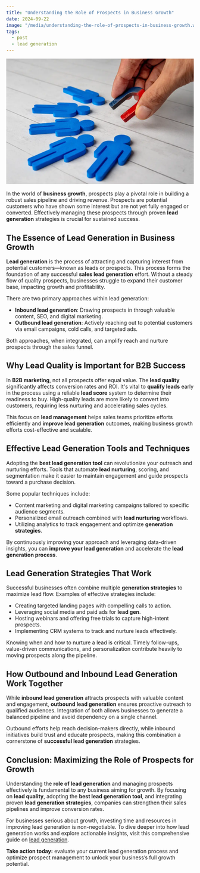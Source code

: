 ```yaml
---
title: "Understanding the Role of Prospects in Business Growth"
date: 2024-09-22
image: "/media/understanding-the-role-of-prospects-in-business-growth.webp"
tags:
  - post
  - lead generation
---
```


![Understanding the Role of Prospects in Business Growth](/media/understanding-the-role-of-prospects-in-business-growth.webp)

In the world of **business growth**, prospects play a pivotal role in building a robust sales pipeline and driving revenue. Prospects are potential customers who have shown some interest but are not yet fully engaged or converted. Effectively managing these prospects through proven **lead generation** strategies is crucial for sustained success.

## The Essence of Lead Generation in Business Growth

**Lead generation** is the process of attracting and capturing interest from potential customers—known as leads or prospects. This process forms the foundation of any successful **sales lead generation** effort. Without a steady flow of quality prospects, businesses struggle to expand their customer base, impacting growth and profitability.

There are two primary approaches within lead generation:

- **Inbound lead generation**: Drawing prospects in through valuable content, SEO, and digital marketing.
- **Outbound lead generation**: Actively reaching out to potential customers via email campaigns, cold calls, and targeted ads.

Both approaches, when integrated, can amplify reach and nurture prospects through the sales funnel.

## Why Lead Quality is Important for B2B Success

In **B2B marketing**, not all prospects offer equal value. The **lead quality** significantly affects conversion rates and ROI. It's vital to **qualify leads** early in the process using a reliable **lead score** system to determine their readiness to buy. High-quality leads are more likely to convert into customers, requiring less nurturing and accelerating sales cycles.

This focus on **lead management** helps sales teams prioritize efforts efficiently and **improve lead generation** outcomes, making business growth efforts cost-effective and scalable.

## Effective Lead Generation Tools and Techniques

Adopting the **best lead generation tool** can revolutionize your outreach and nurturing efforts. Tools that automate **lead nurturing**, scoring, and segmentation make it easier to maintain engagement and guide prospects toward a purchase decision.

Some popular techniques include:

- Content marketing and digital marketing campaigns tailored to specific audience segments.
- Personalized email outreach combined with **lead nurturing** workflows.
- Utilizing analytics to track engagement and optimize **generation strategies**.

By continuously improving your approach and leveraging data-driven insights, you can **improve your lead generation** and accelerate the **lead generation process**.

## Lead Generation Strategies That Work

Successful businesses often combine multiple **generation strategies** to maximize lead flow. Examples of effective strategies include:

- Creating targeted landing pages with compelling calls to action.
- Leveraging social media and paid ads for **lead gen**.
- Hosting webinars and offering free trials to capture high-intent prospects.
- Implementing CRM systems to track and nurture leads effectively.

Knowing when and how to nurture a lead is critical. Timely follow-ups, value-driven communications, and personalization contribute heavily to moving prospects along the pipeline.

## How Outbound and Inbound Lead Generation Work Together

While **inbound lead generation** attracts prospects with valuable content and engagement, **outbound lead generation** ensures proactive outreach to qualified audiences. Integration of both allows businesses to generate a balanced pipeline and avoid dependency on a single channel.

Outbound efforts help reach decision-makers directly, while inbound initiatives build trust and educate prospects, making this combination a cornerstone of **successful lead generation** strategies.

## Conclusion: Maximizing the Role of Prospects for Growth

Understanding the **role of lead generation** and managing prospects effectively is fundamental to any business aiming for growth. By focusing on **lead quality**, adopting the **best lead generation tool**, and integrating proven **lead generation strategies**, companies can strengthen their sales pipelines and improve conversion rates.

For businesses serious about growth, investing time and resources in improving lead generation is non-negotiable. To dive deeper into how lead generation works and explore actionable insights, visit this comprehensive guide on [lead generation](https://leadcraftr.com/posts/lead-generation/).

**Take action today:** evaluate your current lead generation process and optimize prospect management to unlock your business’s full growth potential.
